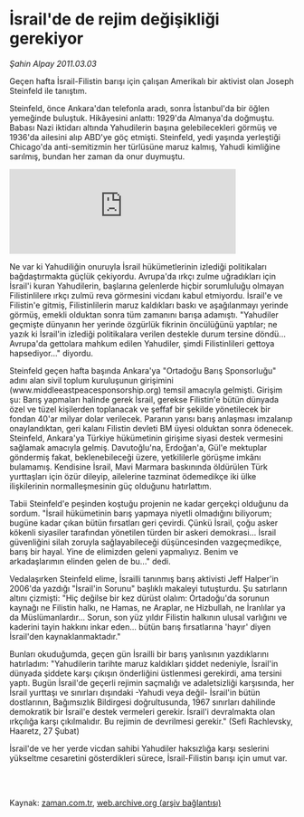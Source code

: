 # İsrail'de de rejim değişikliği gerekiyor

*Şahin Alpay 2011.03.03*

<td class="columnist-detail">
<p>Geçen hafta İsrail-Filistin barışı için çalışan Amerikalı bir aktivist olan Joseph Steinfeld ile tanıştım.</p>
<p>
<div id="haberMetinDiv">
<p>Steinfeld, önce Ankara'dan telefonla aradı, sonra İstanbul'da bir öğlen yemeğinde buluştuk. Hikâyesini anlattı: 1929'da Almanya'da doğmuştu. Babası Nazi iktidarı altında Yahudilerin başına gelebilecekleri görmüş ve 1936'da ailesini alıp ABD'ye göç etmişti. Steinfeld, yedi yaşında yerleştiği Chicago'da anti-semitizmin her türlüsüne maruz kalmış, Yahudi kimliğine sarılmış, bundan her zaman da onur duymuştu.
<p>
<iframe frameborder="0" height="150" hspace="0" scrolling="no" src="http://web.archive.org/web/20110309075544if_/http://www.kure.tv/VideoEmbed?ID=85417" vspace="0" width="400"><p><a href="http://web.archive.org/web/20110309075544/http://www.kure.tv/haber/210-sesli-gazete/sahin-alpay-israilde-de-rejim-degisikligi-gerekiyor/276-Bolum/85417/&amp;embeddedplayer=v1" rel="nofollow">Şahin Alpay - İsrail'de de rejim değişikliği gerekiyor</a></p></iframe>
<p>Ne var ki Yahudiliğin onuruyla İsrail hükümetlerinin izlediği politikaları bağdaştırmakta güçlük çekiyordu. Avrupa'da ırkçı zulme uğradıkları için İsrail'i kuran Yahudilerin, başlarına gelenlerde hiçbir sorumluluğu olmayan Filistinlilere ırkçı zulmü reva görmesini vicdanı kabul etmiyordu. İsrail'e ve Filistin'e gitmiş, Filistinlilerin maruz kaldıkları baskı ve aşağılanmayı yerinde görmüş, emekli olduktan sonra tüm zamanını barışa adamıştı. "Yahudiler geçmişte dünyanın her yerinde özgürlük fikrinin öncülüğünü yaptılar; ne yazık ki İsrail'in izlediği politikalara verilen destekle durum tersine döndü... Avrupa'da gettolara mahkum edilen Yahudiler, şimdi Filistinlileri gettoya hapsediyor..." diyordu.
<p>Steinfeld geçen hafta başında Ankara'ya "Ortadoğu Barış Sponsorluğu" adını alan sivil toplum kuruluşunun girişimini (www.middleeastpeacesponsorship.org) temsil amacıyla gelmişti. Girişim şu: Barış yapmaları halinde gerek İsrail, gerekse Filistin'e bütün dünyada özel ve tüzel kişilerden toplanacak ve şeffaf bir şekilde yönetilecek bir fondan 40'ar milyar dolar verilecek. Paranın yarısı barış anlaşması imzalanıp onaylandıktan, geri kalanı Filistin devleti BM üyesi olduktan sonra ödenecek. Steinfeld, Ankara'ya Türkiye hükümetinin girişime siyasi destek vermesini sağlamak amacıyla gelmiş. Davutoğlu'na, Erdoğan'a, Gül'e mektuplar göndermiş fakat, beklenebileceği üzere, yetkililerle görüşme imkânı bulamamış. Kendisine İsrail, Mavi Marmara baskınında öldürülen Türk yurttaşları için özür dileyip, ailelerine tazminat ödemedikçe iki ülke ilişkilerinin normalleşmesinin güç olduğunu hatırlattım.
<p>Tabii Steinfeld'e peşinden koştuğu projenin ne kadar gerçekçi olduğunu da sordum. "İsrail hükümetinin barış yapmaya niyetli olmadığını biliyorum; bugüne kadar çıkan bütün fırsatları geri çevirdi. Çünkü İsrail, çoğu asker kökenli siyasiler tarafından yönetilen türden bir askeri demokrasi... İsrail güvenliğini silah zoruyla sağlayabileceği düşüncesinden vazgeçmedikçe, barış bir hayal. Yine de elimizden geleni yapmalıyız. Benim ve arkadaşlarımın elinden gelen de bu..." dedi.
<p>Vedalaşırken Steinfeld elime, İsrailli tanınmış barış aktivisti Jeff Halper'in 2006'da yazdığı "İsrail'in Sorunu" başlıklı makaleyi tutuşturdu. Şu satırların altını çizmişti: "Hiç değilse bir kez dürüst olalım: Ortadoğu'da sorunun kaynağı ne Filistin halkı, ne Hamas, ne Araplar, ne Hizbullah, ne İranlılar ya da Müslümanlardır... Sorun, son yüz yıldır Filistin halkının ulusal varlığını ve kaderini tayin hakkını inkar eden... bütün barış fırsatlarına 'hayır' diyen İsrail'den kaynaklanmaktadır."
<p>Bunları okuduğumda, geçen gün İsrailli bir barış yanlısının yazdıklarını hatırladım: "Yahudilerin tarihte maruz kaldıkları şiddet nedeniyle, İsrail'in dünyada şiddete karşı çıkışın önderliğini üstlenmesi gerekirdi, ama tersini yaptı. Bugün İsrail'de geçerli rejimin saçmalığı ve adaletsizliği karşısında, her İsrail yurttaşı ve sınırları dışındaki -Yahudi veya değil- İsrail'in bütün dostlarının, Bağımsızlık Bildirgesi doğrultusunda, 1967 sınırları dahilinde demokratik bir İsrail'e destek vermeleri gerekir. İsrail'i devralmakta olan ırkçılığa karşı çıkılmalıdır. Bu rejimin de devrilmesi gerekir." (Sefi Rachlevsky, Haaretz, 27 Şubat)
<p>İsrail'de ve her yerde vicdan sahibi Yahudiler haksızlığa karşı seslerini yükseltme cesaretini gösterdikleri sürece, İsrail-Filistin barışı için umut var. </p></p></p></p></p></p></p></p></div>
</p>


<p><br>
		 </br></p></td>

Kaynak: [zaman.com.tr](http://zaman.com.tr/yazar.do?yazino=1101517), [web.archive.org (arşiv bağlantısı)](http://web.archive.org/web/20110309075544/http://zaman.com.tr:80/yazar.do?yazino=1101517)
